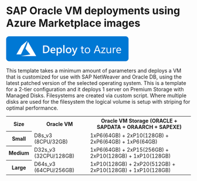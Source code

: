 # SAP Oracle VM deployments using Azure Marketplace images

[![Deploy To Azure](https://raw.githubusercontent.com/Azure/azure-quickstart-templates/master/1-CONTRIBUTION-GUIDE/images/deploytoazure.svg?sanitize=true)](https://portal.azure.com/#create/Microsoft.Template/uri/https%3A%2F%2Fraw.githubusercontent.com%2Fmimergel%2Fsap-oracle-vm%2Fmain%2Fazuredeploy.json) 

This template takes a minimum amount of parameters and deploys a VM that is customized for use with SAP NetWeaver and Oracle DB, using the latest patched version of the selected operating system. This is a template for a 2-tier configuration and it deploys 1 server on Premium Storage with Managed Disks.  Filesystems are created via custom script. Where multiple disks are used for the filesystem the logical volume is setup with striping for optimal performance.

<table>
	<tr>
		<th>Size</th>
		<th>Oracle VM</th>
		<th>Oracle VM Storage (ORACLE + SAPDATA + ORAARCH + SAPEXE)</th>
	</tr>
	<tr>
		<th>Small</th>
		<td>D8s_v3 (8CPU/32GB)</td>
		<td>1xP6(64GB) + 2xP10(128GB) + 2xP6(64GB) + 1xP6(64GB)</td>
	</tr>
	<tr>
		<th>Medium</th>
		<td>D32s_v3 (32CPU/128GB)</td>
		<td>1xP6(64GB) + 2xP15(256GB) + 2xP10(128GB) + 1xP10(128GB)</td>
	</tr>
	<tr>
		<th>Large</th>
		<td>D64s_v3 (64CPU/256GB)</td>
		<td>1xP10(128GB) + 2xP20(512GB) + 2xP10(128GB) + 1xP10(128GB)</td>
	</tr>
</table>				


